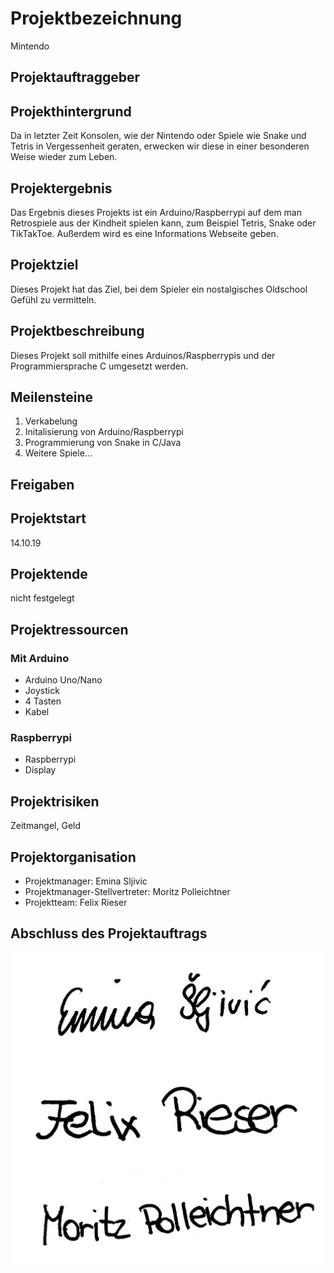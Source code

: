 # Projektbezeichnung
Mintendo

## Projektauftraggeber

## Projekthintergrund
Da in letzter Zeit Konsolen, wie der Nintendo oder Spiele wie Snake und Tetris in Vergessenheit geraten, erwecken wir diese in einer besonderen Weise wieder zum Leben.

## Projektergebnis
Das Ergebnis dieses Projekts ist ein Arduino/Raspberrypi auf dem man Retrospiele aus der Kindheit spielen kann, zum Beispiel Tetris, Snake oder TikTakToe. Außerdem wird es eine Informations Webseite geben.

## Projektziel
Dieses Projekt hat das Ziel, bei dem Spieler ein nostalgisches Oldschool Gefühl zu vermitteln.

## Projektbeschreibung
Dieses Projekt soll mithilfe eines Arduinos/Raspberrypis und der Programmiersprache C umgesetzt werden.

## Meilensteine
1. Verkabelung
2. Initalisierung von Arduino/Raspberrypi
3. Programmierung von Snake in C/Java
4. Weitere Spiele...

## Freigaben

## Projektstart
14.10.19

## Projektende
nicht festgelegt

## Projektressourcen
### Mit Arduino
* Arduino Uno/Nano
* Joystick
* 4 Tasten
* Kabel
### Raspberrypi
* Raspberrypi
* Display

## Projektrisiken
Zeitmangel, Geld

## Projektorganisation
* Projektmanager: Emina Sljivic
* Projektmanager-Stellvertreter: Moritz Polleichtner
* Projektteam: Felix Rieser

## Abschluss des Projektauftrags
![Alt-Text](https://github.com/1920-3ahif-syp/01-project-prposal-EminaSljivic/blob/master/Unterschriften/EminaSljivic.jpg)
![Alt-Text](https://github.com/1920-3ahif-syp/01-project-prposal-EminaSljivic/blob/master/Unterschriften/FelixRieser.jpg)
![Alt-Text](https://github.com/1920-3ahif-syp/01-project-prposal-EminaSljivic/blob/master/Unterschriften/MoritzPolleichtner.jpg)

